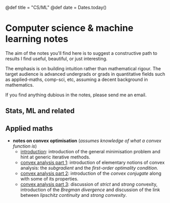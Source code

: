 @def title = "CS/ML"
@def date = Dates.today()

# Computer science & machine learning notes

The aim of the notes you'll find here is to suggest a constructive path to results I find useful, beautiful, or just interesting.

The emphasis is on building intuition rather than mathematical rigour.
The target audience is advanced undergrads or grads in quantitative fields such as applied-maths, comp-sci, etc, assuming a decent background in mathematics.

If you find anything dubious in the notes, please send me an email.

## Stats, ML and related

<!-- * *notes on variational inference* -->
<!-- * *notes on inference on graphical models* -->
<!-- * *notes on RKHS embeddings* -->

## Applied maths

* **notes on convex optimisation** (*assumes knowledge of what a convex function is*) <!-- 🚫🚫🚫 12/9/18
NOTE TODO:
    🍺 add references to Nesterov's course (+link)
    🍺 add references in ca_3 (see note)
-->
    * [introduction](/pub/csml/cvxopt/intro.html): introduction of the general minimisation problem and hint at generic iterative methods. <!-- ✅ 12/9/18 -->
    * [convex analysis part 1](/pub/csml/cvxopt/ca_1.html): introduction of elementary notions of convex analysis: the *subgradient* and the *first-order optimality condition*. <!-- ✅ 12/9/18 -->
    * [convex analysis part 2](/pub/csml/cvxopt/ca_2.html): introduction of the *convex conjugate* along with some of its properties. <!-- ✅ 12/9/18 -->
    * [convex analysis part 3](/pub/csml/cvxopt/ca_3.html): discussion of *strict* and *strong* convexity, introduction of the *Bregman divergence* and discussion of the link between *lipschitz continuity* and *strong convexity*. <!-- 🚫 12/9/18 NOTE: ok but needs references for Lipschitz <> strong convex maybe as well as something nice on Bregman -->


<!-- * *notes on Krylov subspace methods* -->
<!-- * *notes on matrix theory* -->

